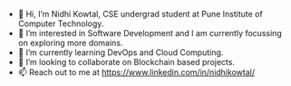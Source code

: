 - 👋 Hi, I’m Nidhi Kowtal, CSE undergrad student at Pune Institute of Computer Technology.
- 👀 I’m interested in Software Development and I am currently focussing on exploring more domains.
- 🌱 I’m currently learning DevOps and Cloud Computing. 
- 💞️ I’m looking to collaborate on Blockchain based projects.
- 📫 Reach out to me at https://www.linkedin.com/in/nidhikowtal/

<!---
nidhikowtal/nidhikowtal is a ✨ special ✨ repository because its `README.md` (this file) appears on your GitHub profile.
You can click the Preview link to take a look at your changes.
--->

